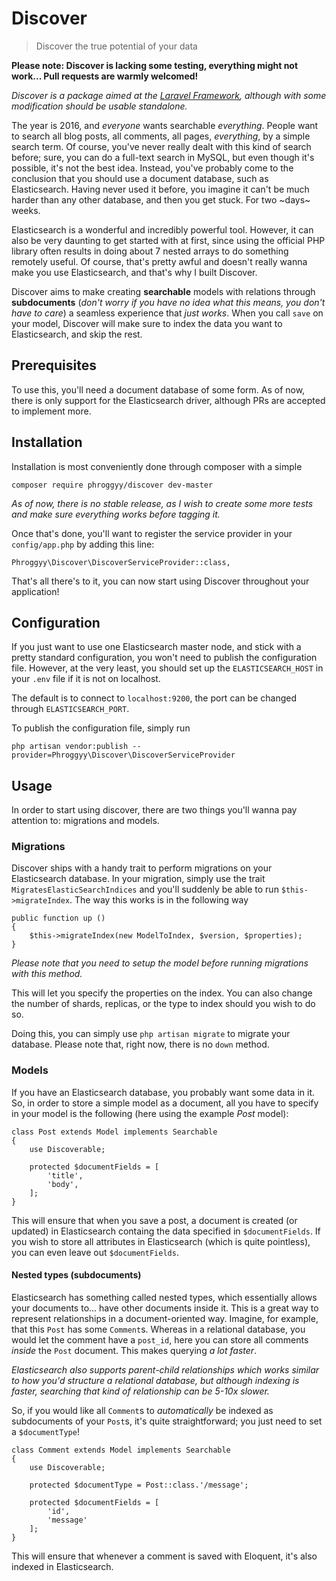 # Discover

>Discover the true potential of your data

**Please note: Discover is lacking some testing, everything might not work... Pull requests are warmly welcomed!**

_Discover is a package aimed at the [Laravel Framework](https://laravel.com), although with some modification should be usable standalone._

The year is 2016, and _everyone_ wants searchable _everything_. People want to search all blog posts, all comments, all pages, _everything_, by a simple search term. Of course, you've never really dealt with this kind of search before; sure, you can do a full-text search in MySQL, but even though it's possible, it's not the best idea. Instead, you've probably come to the conclusion that you should use a document database, such as Elasticsearch. Having never used it before, you imagine it can't be much harder than any other database, and then you get stuck. For two ~days~ weeks.

Elasticsearch is a wonderful and incredibly powerful tool. However, it can also be very daunting to get started with at first, since using the official PHP library often results in doing about 7 nested arrays to do something remotely useful. Of course, that's pretty awful and doesn't really wanna make you use Elasticsearch, and that's why I built Discover.

Discover aims to make creating **searchable** models with relations through **subdocuments** (_don't worry if you have no idea what this means, you don't have to care_) a seamless experience that _just works_. When you call `save` on your model, Discover will make sure to index the data you want to Elasticsearch, and skip the rest.

## Prerequisites

To use this, you'll need a document database of some form. As of now, there is only support for the Elasticsearch driver, although PRs are accepted to implement more.

## Installation

Installation is most conveniently done through composer with a simple

```
composer require phroggyy/discover dev-master
```
_As of now, there is no stable release, as I wish to create some more tests and make sure everything works before tagging it._

Once that's done, you'll want to register the service provider in your `config/app.php` by adding this line:

```
Phroggyy\Discover\DiscoverServiceProvider::class,
```

That's all there's to it, you can now start using Discover throughout your application!

## Configuration

If you just want to use one Elasticsearch master node, and stick with a pretty standard configuration, you won't need to publish the configuration file. However, at the very least, you should set up the `ELASTICSEARCH_HOST` in your `.env` file if it is not on localhost.

The default is to connect to `localhost:9200`, the port can be changed through `ELASTICSEARCH_PORT`.

To publish the configuration file, simply run

```
php artisan vendor:publish --provider=Phroggyy\Discover\DiscoverServiceProvider
```

## Usage

In order to start using discover, there are two things you'll wanna pay attention to: migrations and models.

### Migrations

Discover ships with a handy trait to perform migrations on your Elasticsearch database. In your migration, simply use the trait `MigratesElasticSearchIndices` and you'll suddenly be able to run `$this->migrateIndex`. The way this works is in the following way

```
public function up ()
{
    $this->migrateIndex(new ModelToIndex, $version, $properties);
}
```

_Please note that you need to setup the model before running migrations with this method._

This will let you specify the properties on the index. You can also change the number of shards, replicas, or the type to index should you wish to do so.

Doing this, you can simply use `php artisan migrate` to migrate your database. Please note that, right now, there is no `down` method.

### Models

If you have an Elasticsearch database, you probably want some data in it. So, in order to store a simple model as a document, all you have to specify in your model is the following (here using the example _Post_ model):

```
class Post extends Model implements Searchable
{
    use Discoverable;
    
    protected $documentFields = [
        'title',
        'body',
    ];
}
```

This will ensure that when you save a post, a document is created (or updated) in Elasticsearch containg the data specified in `$documentFields`. If you wish to store all attributes in Elasticsearch (which is quite pointless), you can even leave out `$documentFields`.

#### Nested types (subdocuments)

Elasticsearch has something called nested types, which essentially allows your documents to... have other documents inside it. This is a great way to represent relationships in a document-oriented way. Imagine, for example, that this `Post` has some `Comment`s. Whereas in a relational database, you would let the comment have a `post_id`, here you can store all comments _inside_ the `Post` document. This makes querying _a lot faster_. 

_Elasticsearch also supports parent-child relationships which works similar to how you'd structure a relational database, but although indexing is faster, searching that kind of relationship can be 5-10x slower._

So, if you would like all `Comment`s to _automatically_ be indexed as subdocuments of your `Post`s, it's quite straightforward; you just need to set a `$documentType`!

```
class Comment extends Model implements Searchable
{
    use Discoverable;
    
    protected $documentType = Post::class.'/message';
    
    protected $documentFields = [
        'id',
        'message'
    ];
}
```

This will ensure that whenever a comment is saved with Eloquent, it's also indexed in Elasticsearch.